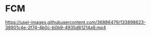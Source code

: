 # FCM

https://user-images.githubusercontent.com/36886479/133898623-38901c4e-2f74-4b0c-b0b9-4935d61214a9.mp4

